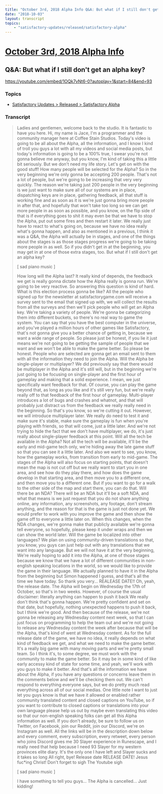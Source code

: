 ```yaml
---
title: "October 3rd, 2018 Alpha Info Q&A: But what if I still don't get an alpha key?"
date: "2018-10-03"
layout: transcript
topics:
    - "satisfactory-updates/released/satisfactory-alpha"
---
```

# [October 3rd, 2018 Alpha Info](../2018-10-03.md)
## Q&A: But what if I still don't get an alpha key?
https://youtube.com/embed/1OQk7vNt6-0?autoplay=1&start=84&end=93

### Topics
* [Satisfactory Updates > Released > Satisfactory Alpha](../topics/satisfactory-updates/released/satisfactory-alpha.md)

### Transcript

> Ladies and gentlemen, welcome back to the studio. It is fantastic to have you here. Hi, my name is Jace, I'm a programmer and the community manager here at Coffee Stain Studios. Today's video is going to be all about the Alpha,
all the information, and I know I kind of troll you guys a lot
with all my videos and social media posts, but today's information
is going to be a 100% true, I swear you're not gonna believe me anyway,
but you know, I'm kind of taking this a little bit seriously. But we don't need my life story.
Let's get on with the good stuff! How many people will be selected for the Alpha? So in the very beginning we're only gonna be accepting 200 people. That's not a lot of people, but we're going to be increasing that very very quickly. The reason we're taking just
200 people in the very beginning is we just want to make sure
all of our systems are in place, dispatching keys are in place, gathering feedback,
all that stuff is working fine and as soon as it is we're just gonna bring more people in after that, and hopefully that won't take too long so we can get more people in as soon as possible,
 and you know, on the flip side of that is
if everything goes to shit it may even be that we have to stop the Alpha,
put out some fires and then restart it later. We really just have to react to what's going on, because we have no idea really
what's gonna happen, and also as mentioned in a previous,
I think it was a Q&amp;A, the Alpha will actually be in stages, and one of the things about the stages is
as those stages progress we're going to be taking more people in as well. So if you didn't get in at the beginning, you may get in
at one of those extra stages, too. But what if I still don't get an alpha key?
>
> [ sad piano music ]
>
> How long will the Alpha last? It really kind of depends, the feedback
we get is really gonna dictate how the Alpha really is gonna run.
We're going to be very reactive. So answering this question is kind of hard. What is this election process gonna be like? All the people who signed up for the newsletter
at satisfactorygame.com will receive a survey sent
to the email that signed up with, we will collect the results from all the surveys and then we'll pick people
who will get an Alpha key. We're taking a variety of people. We're gonna be categorizing them into different buckets, so there's no real way to game the system. You can say that you have
the best computer in the universe, and you've played a million hours
of other games like Satisfactory, that's not gonna give you a
better chance of getting in, because we want a wide range of people. So please just be honest, if you lie it just means we're not going to be getting the sample of people that we want and
we won't be able to make the game better. So please be honest. People who are selected are gonna get an email
sent to them with all the information they need to join the Alpha. Will the Alpha be single-player or multiplayer? We did previously say that
there would be multiplayer in the Alpha and it's still will, but in the beginning we're just
going to be focusing on single-player and the first hour of gameplay and
making that a solid experience. I mean, we just specifically want feedback for that. Of course, you can play the game beyond that, as long as you like and it's still very fun, but we're really really off to that feedback of the first hour of gameplay. Multi-player introduces a lot of bugs 
and crashes and whatnot, and that will probably just
distract us from the feedback we really really need in the beginning. So that's you know, so we're cutting it out. However, we will introduce multiplayer later. We really do need to test it and make sure it's stable, make sure the gameplay is fun
when you're playing with friends, so that will come, just a little later. And we're not trying to hide the fact that
we don't have multiplayer, we do, it's just really about single-player
feedback at this point. Will all the tech be available in the Alpha? Not all the tech will be available, it'll be the early and mid-game tech only, we're hiding away the late game stuff
so that you can see it a little later. And also we want to see, you know, how the gameplay works,
from transition from early to mid-game. The stages of the Alpha will also
focus on starting points, that doesn't mean the map is not cut off but we really want to start you in one area, and see how do they play there, and how does the game develop
in that starting area, and then move you to a different one,
and then move you to a different one. But if you want to go for a walk to
the other side of the map and start there, you can do that. Will there be an NDA? There will be an NDA but it'll be a soft NDA, and what that means is we just request 
that you do not share anything online, any information, any screenshots, any footage, don't stream anything, and the reason for that is the game
is just not done yet. We would prefer to work with you improve the game and then show the game off to everyone a little later on. When this changes, when the NDA changes,
we're gonna make that publicly available we're gonna tell everyone, so hopefully, please keep it under wraps and
then we can show the world later. Will the game be localized into other languages? We plan on using community-driven translations
so that, you know, you guys can just help out with any translations
that we want into any language. But we will not have it at the very beginning, We're really hoping to add it into the Alpha,
at one of those stages because we know that we have a lot of different communities in non-english speaking locations in the world, so we would like to provide the game
in their language. We actually planned to have it in the Alpha
from the beginning but Simon happened I guess, and that's all the time we have today.
So thank you very... REALEASE DATE!! Oh, yeah, the release date. The Alpha will begin on Wednesday the 17th of October,
so that's in two weeks. However, of course the usual disclaimer: literally anything can happen to push it back We really don't think that's gonna happen. 
We're pretty confident and set on that date, but hopefully, nothing unexpected
 happens to push it back, but I think we're good. And then because of the release, we're not gonna be releasing any 
Wednesday content next week, so that I can just focus on programming 
to help the team out and we're not going to release any
Wednesday content the week after because that will be the Alpha,
that's kind of went at Wednesday content. As for the full release date of the game, 
we have no idea, it really depends on what kind of feedback we get, and
what we need to make the game better. It's a really big game with many moving parts
and we're pretty small team. So I think it's, to some degree, we must work with the community
to make the game better. So it may be in some kind of like
early accessy kind of state for some time, and yeah, we'll work with you guys
to make it better. And that's all the information
we have about the Alpha, if you have any questions or concerns leave them in the comments below
and we'll be checking them out. We can't respond to everything everyone says, but we do pretty much read everything 
across all of our social medias. One little note I want to just let you guys know is that we have it allowed or enabled rather community translated content and closed captions on YouTube, so if you want to contribute to closed captions
or translations into your own language please help us out by maybe even
translating this video so that our non-english speaking folks can get
all this Alpha information as well. If you don't already, be sure to follow us
 on Twitter, on Facebook, join our Reddit, join our Discord,
we're on Instagram as well. All the links will be in the description down below and every comment, every subscription,
every retweet, every person who joins Discord gives me 30 Slayer experience in Runescape, and I really need that help because I need  93 Slayer for my western provinces elite diary. It's the only one I have left and
Slayer sucks and it takes so long All right, bye! Release date RELEASE DATE! Jesus fuc*ing Christ! Don't forget to sigh The Youtube sigh
>
> [ sad piano music ]
>
> I have something to tell you guys... The Alpha is cancelled... Just kidding!
